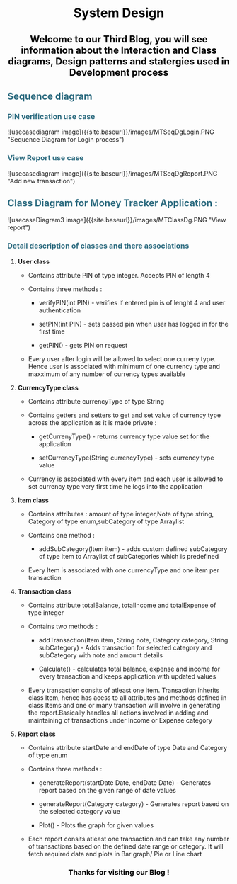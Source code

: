 <div>
<h1 style="color: #000000; text-align:center;">System Design</h1>
<h2 style="color: #000000; text-align:center;">Welcome to our Third Blog, you will see information about the Interaction and Class diagrams, Design patterns and statergies used in Development process</h2>
</div>

<div>
<h2 style="color: #2e6c80;">Sequence diagram </h2>
<h3 style="color: #2e6c80;">PIN verification use case</h3>
<span align="center">
![usecasediagram image]({{site.baseurl}}/images/MTSeqDgLogin.PNG "Sequence Diagram for Login process")
</span>

<h3 style="color: #2e6c80;">View Report use case</h3>
<span align="center">
![usecasediagram image]({{site.baseurl}}/images/MTSeqDgReport.PNG "Add new transaction")
</span>
</div>

<div>
<h2 style="color: #2e6c80;">Class Diagram for Money Tracker Application :</h2>
<span align="center">
![usecaseDiagram3 image]({{site.baseurl}}/images/MTClassDg.PNG "View report")
</span>

<h3 style="color: #2e6c80;">Detail description of classes and there associations</h3>
<ol>

  <li><p><b>User class</b></p>
     <ul>
         <li><p>Contains attribute PIN of type integer. Accepts PIN of length 4<p></li>
         <li>Contains three methods :
              <ul>
                  <li><p>verifyPIN(int PIN) - verifies if entered pin is of lenght 4 and user authentication</p></li>
                  <li><p>setPIN(int PIN) - sets passed pin when user has logged in for the first time</p></li>
                   <li><p>getPIN() - gets PIN on request</p></li>
              </ul>
          </li>
          <li>
        <p>Every user after login will be allowed to select one curreny type. Hence user is associated with minimum of one currency type          and maxximum of any number of currency types available  
        </p>
          </li> 
       </ul> 
    </li>


<li><p><b>CurrencyType class</b></p>
     <ul>
         <li><p>Contains attribute currencyType of type String<p></li>
         <li>Contains getters and setters to get and set value of currency type across the application as it is made private :
              <ul>
                  <li><p>getCurrenyType() - returns currency type value set for the application</p></li>
                  <li><p>setCurrencyType(String currencyType) - sets currency type value</p></li>
              </ul>
          </li>
          <li>
        <p>Currency is associated with every item and each user is allowed to set currency type very first time he logs into the                  application</p>
          </li> 
       </ul> 
    </li>


<li><p><b>Item class</b></p>
     <ul>
         <li><p>Contains attributes : amount of type integer,Note of type string, Category of type enum,subCategory of type                          Arraylist<p></li>
         <li>Contains one method :
              <ul>
                  <li><p>addSubCategory(Item item) - adds custom defined subCategory of type item to Arraylist of subCategories which is predefined </p></li>
              </ul>
          </li>
          <li>
        <p>Every Item is associated with one currencyType and one item per transaction</p>
          </li> 
       </ul> 
    </li>










<li><p><b>Transaction class</b></p>
     <ul>
         <li><p>Contains attribute totalBalance, totalIncome and totalExpense of type integer<p></li>
         <li>Contains two methods :
              <ul>
                  <li><p>addTransaction(Item item, String note, Category category, String subCategory) - Adds transaction for selected category and subCategory with note and amount details</p></li>
                  <li><p>Calculate() - calculates total balance, expense and income for every transaction and keeps application with updated values</p></li>
              </ul>
          </li>
          <li>
        <p>Every transaction consits of atleast one Item. Transaction inherits class Item, hence has acess to all attributes and methods defined in class Items and one or many transaction will involve in generating the report.Basically handles all actions involved in adding and maintaining of transactions under Income or Expense category</p>
          </li> 
       </ul> 
    </li>


<li>
     <p> <b>Report class</b></p>
     <ul>
     <li><p>Contains attribute startDate and endDate of type Date and Category of type enum</p></li>
     <li>Contains three methods :
          <ul>
               <li><p>generateReport(startDate Date, endDate Date) - Generates report based on the given range of date values</p></li>
                <li><p>generateReport(Category category) - Generates report based on the selected category value</p></li>
                <li><p>Plot() - Plots the graph for given values</p></li>
          </ul>
      </li>
      <li><p>Each report consits atleast one transaction and can take any number of transactions based on the defined date range or                   category. It will fetch required data and plots in Bar graph/ Pie or Line chart</p>
      </li>
  </ul>
 </li>
</ol>

</div>
<h3 style="color: #000000; text-align:center;">Thanks for visiting our Blog !</h3>
